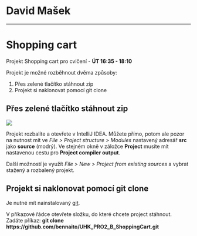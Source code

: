<h1>David Mašek</h1>
<hr>
<h1>Shopping cart</h1>
<p>Projekt Shopping cart pro cvičení - <b>ÚT 16:35 - 18:10</b></p>

Projekt je možné rozběhnout dvěma způsoby:
<ol>
    <li>Přes zelené tlačítko stáhnout zip</li>
    <li>Projekt si naklonovat pomocí git clone</li>
</ol>

<h2>Přes zelené tlačítko stáhnout zip</h2>
<img src="https://lide.uhk.cz/fim/student/benesja4/github-03.png" />
<p>Projekt rozbalíte a otevřete v IntelliJ IDEA. Můžete přímo, potom ale pozor na
nutnost mít ve <i>File > Project structure > Modules</i> nastavený adresář <b>src</b> jako <b>source</b> (modrý).
Ve stejném okně v záložce <b>Project</b> musíte mít nastavenou cestu pro <b>Project compiler output</b>.</p>
<p>Další možností je využít <i>File > New > Project from existing sources</i> a vybrat stažený a rozbalený projekt.</p>

<h2>Projekt si naklonovat pomocí git clone</h2>
<p>Je nutné mít nainstalovaný <a href="https://git-scm.com/">git</a>.</p>
V příkazové řádce otevřete složku, do které chcete project stáhnout.<br />
Zadáte příkaz: <b>git clone https://github.com/bennaito/UHK_PRO2_B_ShoppingCart.git</b>